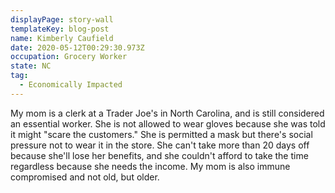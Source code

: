 ```yaml
---
displayPage: story-wall
templateKey: blog-post
name: Kimberly Caufield
date: 2020-05-12T00:29:30.973Z
occupation: Grocery Worker
state: NC
tag:
  - Economically Impacted
---
```

<!--StartFragment-->

My mom is a clerk at a Trader Joe's in North Carolina, and is still considered an essential worker. She is not allowed to wear gloves because she was told it might "scare the customers." She is permitted a mask but there's social pressure not to wear it in the store. She can't take more than 20 days off because she'll lose her benefits, and she couldn't afford to take the time regardless because she needs the income. My mom is also immune compromised and not old, but older.

<!--EndFragment-->